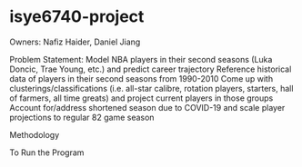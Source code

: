 # isye6740-project

Owners: Nafiz Haider, Daniel Jiang

Problem Statement:
Model NBA players in their second seasons (Luka Doncic, Trae Young, etc.) and predict career trajectory
Reference historical data of players in their second seasons from 1990-2010
Come up with clusterings/classifications (i.e. all-star calibre, rotation players, starters, hall of farmers, all time greats) and project current players in those groups
Account for/address shortened season due to COVID-19 and scale player projections to regular 82 game season


Methodology


To Run the Program
